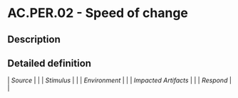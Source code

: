 # AC.PER.02 - Speed of change

## Description

## Detailed definition

| *Source* | |
| *Stimulus* | |
| *Environment* | |
| *Impacted Artifacts* | |
| *Respond* | |